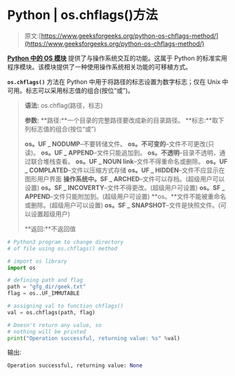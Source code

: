 # Python | os.chflags()方法

> 原文:[https://www.geeksforgeeks.org/python-os-chflags-method/](https://www.geeksforgeeks.org/python-os-chflags-method/)

**[Python 中的 OS 模块](https://www.geeksforgeeks.org/os-path-module-python/)** 提供了与操作系统交互的功能。这属于 Python 的标准实用程序模块。该模块提供了一种使用操作系统相关功能的可移植方式。

**`os.chflags()`** 方法在 Python 中用于将路径的标志设置为数字标志；仅在 Unix 中可用。标志可以采用标志值的组合(按位“或”)。

> **语法:** os.chflag(路径，标志)
> 
> **参数:**
> **路径:**一个目录的完整路径要改成新的目录路径。
> **标志:**取下列标志值的组合(按位“或”)
> 
> **os。UF _ NODUMP**–不要转储文件。
> **os。不可变的**–文件不可更改(只读)。
> **os。UF _ APPEND**–文件只能追加到。
> **os。不透明**–目录不透明，通过联合堆栈查看。
> **os。UF _ NOUN link**–文件不得重命名或删除。
> **os。UF _ COMPLATED**–文件以压缩方式存储
> **os。UF _ HIDDEN**–文件不应显示在图形用户界面
> **操作系统中。SF _ ARCHED**–文件可以存档。(超级用户可以设置)
> **os。SF _ INCOVERTY**–文件不得更改。(超级用户可设置)
> **os。SF _ APPEND**–文件只能附加到。(超级用户可设置)
> **os。**文件不能被重命名或删除。(超级用户可以设置)
> **os。SF _ SNAPSHOT**–文件是快照文件。(可以设置超级用户)
> 
> **返回:**不返回值

```py
# Python3 program to change directory 
# of file using os.chflags() method

# import os library
import os

# defining path and flag
path = "gfg_dir/geek.txt"
flag = os..UF_IMMUTABLE

# assigning val to function chflags()
val = os.chflags(path, flag)

# Doesn't return any value, so
# nothing will be printed
print("Operation successful, returning value: %s" %val)
```

输出:

```py
Operation successful, returning value: None
```